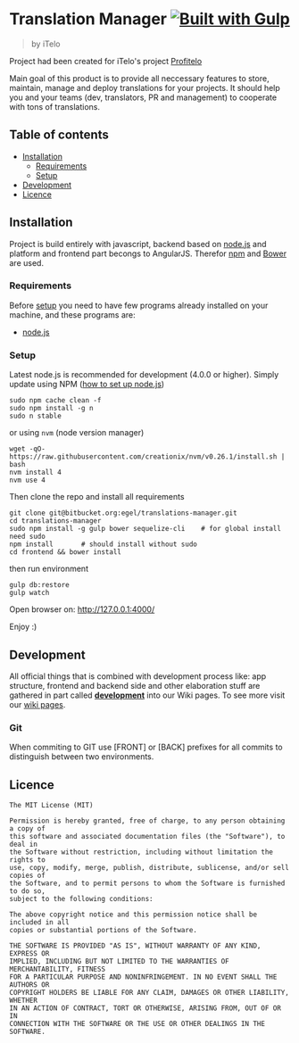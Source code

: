 # Translation Manager [![Built with Gulp][build-with-gulp-png]][gulpjs-page]
> by iTelo

Project had been created for iTelo's project [Profitelo](http:///profitelo.pl)

Main goal of this product is to provide all neccessary features to store,
maintain, manage and deploy translations for your projects. It should help you
and your teams (dev, translators, PR and management) to cooperate with tons of
translations.


## Table of contents
* [Installation](#installation)
  * [Requirements](#requirements)
  * [Setup](#setup)
* [Development](#development)
* [Licence](#license)


## Installation
Project is build entirely with javascript, backend based on [node.js][node.js]
and platform and frontend part becongs to AngularJS.  Therefor
[npm](https://www.npmjs.com/) and [Bower](http://bower.io/) are used.

### Requirements
Before [setup](#setup) you need to have few programs already installed on your
machine, and these programs are:
- [node.js][node.js]

### Setup
Latest node.js is recommended for development (4.0.0 or higher). 
Simply update using NPM ([how to set up node.js](https://docs.npmjs.com/getting-started/installing-node))

``` 
sudo npm cache clean -f
sudo npm install -g n
sudo n stable
```

or using `nvm` (node version manager)
```
wget -qO- https://raw.githubusercontent.com/creationix/nvm/v0.26.1/install.sh | bash
nvm install 4
nvm use 4
```


Then clone the repo and install all requirements

```
git clone git@bitbucket.org:egel/translations-manager.git
cd translations-manager
sudo npm install -g gulp bower sequelize-cli    # for global install need sudo 
npm install       # should install without sudo
cd frontend && bower install
```

then run environment

```
gulp db:restore
gulp watch
```

Open browser on: http://127.0.0.1:4000/

Enjoy :)


## Development
All official things that is combined with development process like: app
structure, frontend and backend side and other elaboration stuff are gathered in part called [**development**][wiki-development] into our Wiki pages. 
To see more visit our [wiki pages][wiki].

### Git
When commiting to GIT use [FRONT] or [BACK] prefixes for all commits to distinguish between two environments.  


## Licence
```
The MIT License (MIT)

Permission is hereby granted, free of charge, to any person obtaining a copy of
this software and associated documentation files (the "Software"), to deal in
the Software without restriction, including without limitation the rights to
use, copy, modify, merge, publish, distribute, sublicense, and/or sell copies of
the Software, and to permit persons to whom the Software is furnished to do so,
subject to the following conditions:

The above copyright notice and this permission notice shall be included in all
copies or substantial portions of the Software.

THE SOFTWARE IS PROVIDED "AS IS", WITHOUT WARRANTY OF ANY KIND, EXPRESS OR
IMPLIED, INCLUDING BUT NOT LIMITED TO THE WARRANTIES OF MERCHANTABILITY, FITNESS
FOR A PARTICULAR PURPOSE AND NONINFRINGEMENT. IN NO EVENT SHALL THE AUTHORS OR
COPYRIGHT HOLDERS BE LIABLE FOR ANY CLAIM, DAMAGES OR OTHER LIABILITY, WHETHER
IN AN ACTION OF CONTRACT, TORT OR OTHERWISE, ARISING FROM, OUT OF OR IN
CONNECTION WITH THE SOFTWARE OR THE USE OR OTHER DEALINGS IN THE SOFTWARE.
```


[node.js]: https://nodejs.org
[wiki]: https://bitbucket.org/egel/translations-manager/wiki/browse/
[wiki-development]: https://bitbucket.org/egel/translations-manager/wiki/browse/
[gulpjs-page]: https://www.gulpjs.com
[build-with-gulp-png]: https://raw.githubusercontent.com/gulpjs/gulp/e2dd2b6c66409f59082c24585c6989244793d132/built-with-gulp.png
